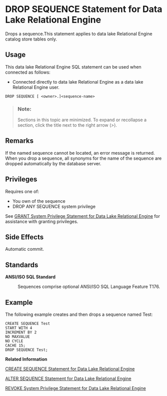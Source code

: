 <!-- loio3be48e516c5f1014911fbb7c9231737e -->

# DROP SEQUENCE Statement for Data Lake Relational Engine

Drops a sequence.This statement applies to data lake Relational Engine catalog store tables only. 



<a name="loio3be48e516c5f1014911fbb7c9231737e__section_ovp_dvr_znb"/>

## Usage

This data lake Relational Engine SQL statement can be used when connected as follows:

-   Connected directly to data lake Relational Engine as a data lake Relational Engine user.



```
DROP SEQUENCE [ <owner>.]<sequence-name>
```



> ### Note:  
> Sections in this topic are minimized. To expand or recollapse a section, click the title next to the right arrow \(*\>*\).



## Remarks

If the named sequence cannot be located, an error message is returned. When you drop a sequence, all synonyms for the name of the sequence are dropped automatically by the database server.



<a name="loio3be48e516c5f1014911fbb7c9231737e__section_w5t_cdy_m2b"/>

## Privileges

Requires one of:

-   You own of the sequence
-   DROP ANY SEQUENCE system privilege

See [GRANT System Privilege Statement for Data Lake Relational Engine](grant-system-privilege-statement-for-data-lake-relational-engine-a3dfcb0.md) for assistance with granting privileges.



## Side Effects

Automatic commit.



## Standards


<dl>
<dt><b>

ANSI/ISO SQL Standard

</b></dt>
<dd>

Sequences comprise optional ANSI/ISO SQL Language Feature T176.



</dd>
</dl>



## Example

The following example creates and then drops a sequence named Test:

```
CREATE SEQUENCE Test
START WITH 4
INCREMENT BY 2
NO MAXVALUE
NO CYCLE
CACHE 15;
DROP SEQUENCE Test;
```

**Related Information**  


[CREATE SEQUENCE Statement for Data Lake Relational Engine](create-sequence-statement-for-data-lake-relational-engine-3be47d4.md "Creates a sequence that can be used to generate primary key values that are unique across multiple tables, and for generating default values for a table. This statement applies to data lake Relational Engine catalog store tables only.")

[ALTER SEQUENCE Statement for Data Lake Relational Engine](alter-sequence-statement-for-data-lake-relational-engine-3be43c9.md "Alters a sequence. This statement applies to data lake Relational Engine catalog store tables only.")

[REVOKE System Privilege Statement for Data Lake Relational Engine](revoke-system-privilege-statement-for-data-lake-relational-engine-a3eadda.md "Removes specific system privileges from specific users and the right to administer the privilege.")

